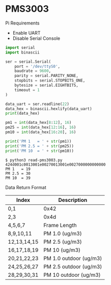 # PMS3003

Pi Requirements
- Enable UART
- Disable Serial Console

```python
import serial
import binascii

ser = serial.Serial(
    port = '/dev/ttyS0',
    baudrate = 9600,
    parity = serial.PARITY_NONE,
    stopbits = serial.STOPBITS_ONE,
    bytesize = serial.EIGHTBITS,
    timeout = 1
)

data_uart = ser.readline(22)
data_hex = binascii.hexlify(data_uart)
print(data_hex)

pm1 = int(data_hex[8:12], 16)
pm25 = int(data_hex[12:16], 16)
pm10 = int(data_hex[16:20], 16)

print('PM 1   = ' + str(pm1))
print('PM 2.5 = ' + str(pm25))
print('PM 10  = ' + str(pm10))
```

```console
$ python3 read-pms3003.py
424d001c0013001e00270013001e0027000000000000
PM 1   = 19
PM 2.5 = 30
PM 10  = 39
```

Data Return Format

| Index | Description |
| ------| ------------|
| 0,1 | 0x42 |
| 2,3 | 0x4d |
| 4,5,6,7 | Frame Length |
| 8,9,10,11 | PM 1.0 (ug/m3) |
| 12,13,14,15 | PM 2.5 (ug/m3) |
| 16,17,18,19 | PM 10 (ug/m3) |
| 20,21,22,23 | PM 1.0 outdoor (ug/m3) |
| 24,25,26,27 | PM 2.5 outdoor (ug/m3) |
| 28,29,30,31 | PM 10 outdoor (ug/m3) |
